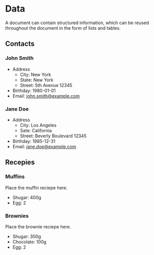 # Data

A document can contain structured information, which can be reused throughout the document
in the form of lists and tables.

## Contacts

### John Smith

* Address
	+ City: New York
	+ State: New York
	+ Street: 5th Avenue 12345
* Birthday: 1980-01-01
* Email: <john.smith@example.com>

### Jane Doe

* Address
	+ City: Los Angeles
	+ Sate: California
	+ Street: Beverly Boulevard 12345
* Birthday: 1985-12-31
* Email: <jane.doe@example.com>

## Recepies

### Muffins

Place the muffin reciepe here.

* Shugar: 400g
* Egg: 2

### Brownies

Place the brownie reciepe here.

* Shugar: 300g
* Chocolate: 100g
* Egg: 2
